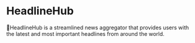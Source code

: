 # HeadlineHub
 📌HeadlineHub is a streamlined news aggregator that provides users with the latest and most important headlines from around the world.
